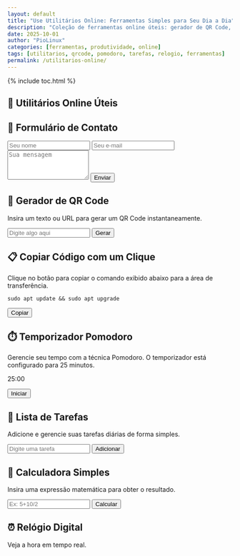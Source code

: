 ```yaml
---
layout: default
title: "Use Utilitários Online: Ferramentas Simples para Seu Dia a Dia"
description: "Coleção de ferramentas online úteis: gerador de QR Code, temporizador Pomodoro, lista de tarefas, relógio digital e formulário de contato. Sem firulas."
date: 2025-10-01
author: "PioLinux"
categories: [ferramentas, produtividade, online]
tags: [utilitarios, qrcode, pomodoro, tarefas, relogio, ferramentas]
permalink: /utilitarios-online/
---
```




{% include toc.html %}





<section>
<h2>🔧 Utilitários Online Úteis</h2>



</section>
 
  
   <script src="https://cdn.jsdelivr.net/npm/qrcode/build/qrcode.min.js">
   </script>
   <script>
    function gerarQRCode() {
            let canvas = document.getElementById("qrcodeCanvas");
            let texto = document.getElementById("qrtext").value;
            QRCode.toCanvas(canvas, texto, error => {
                if (error) console.error(error);
            });
        }

        function copiarCodigo() {
            const texto = document.getElementById("codigo").innerText;
            navigator.clipboard.writeText(texto).then(() => alert("Código copiado!"));
        }

        let pomodoroTimer;
        function iniciarPomodoro() {
            let tempo = 25 * 60;
            clearInterval(pomodoroTimer);
            pomodoroTimer = setInterval(() => {
                let min = Math.floor(tempo / 60);
                let seg = tempo % 60;
                document.getElementById("pomodoro").innerText = `${min}:${seg < 10 ? '0' : ''}${seg}`;
                if (--tempo < 0) clearInterval(pomodoroTimer);
            }, 1000);
        }

        function adicionarTarefa() {
            const input = document.getElementById("novaTarefa");
            const ul = document.getElementById("listaTarefas");
            if (input.value.trim()) {
                let li = document.createElement("li");
                li.textContent = input.value;
                ul.appendChild(li);
                input.value = "";
            }
        }

        function calcular() {
            const expr = document.getElementById("expr").value;
            try {
                const res = eval(expr);
                document.getElementById("resultado").innerText = `Resultado: ${res}`;
            } catch {
                document.getElementById("resultado").innerText = "Expressão inválida!";
            }
        }

        function atualizarRelogio() {
            const agora = new Date();
            const h = agora.getHours().toString().padStart(2, '0');
            const m = agora.getMinutes().toString().padStart(2, '0');
            const s = agora.getSeconds().toString().padStart(2, '0');
            document.getElementById("clock").innerText = `${h}:${m}:${s}`;
        }
        setInterval(atualizarRelogio, 1000);
        atualizarRelogio();
   </script>
   
   <section>
    <h2>
     📧 Formulário de Contato
    </h2>
    <form onsubmit="alert('Mensagem enviada!'); return false;">
     <input placeholder="Seu nome" required="" type="text"/>
     <input placeholder="Seu e-mail" required="" type="email"/>
     <textarea placeholder="Sua mensagem" required="" rows="4"></textarea>
     <button type="submit">
      Enviar
     </button>
    </form>
   </section>
   <section>
    <h2>
     🔳 Gerador de QR Code
    </h2>
    <p>
     Insira um texto ou URL para gerar um QR Code instantaneamente.
    </p>
    <input id="qrtext" placeholder="Digite algo aqui" type="text"/>
    <button onclick="gerarQRCode()">
     Gerar
    </button>
    <canvas id="qrcodeCanvas">
    </canvas>
   </section>
   <section>
    <h2>
     📋 Copiar Código com um Clique
    </h2>
    <p>
     Clique no botão para copiar o comando exibido abaixo para a área de transferência.
    </p>
    <pre><code id="codigo">sudo apt update &amp;&amp; sudo apt upgrade</code></pre>
    <button onclick="copiarCodigo()">
     Copiar
    </button>
   </section>
   <section>
    <h2>
     ⏱️ Temporizador Pomodoro
    </h2>
    <p>
     Gerencie seu tempo com a técnica Pomodoro. O temporizador está configurado para 25 minutos.
    </p>
    <p id="pomodoro">
     25:00
    </p>
    <button onclick="iniciarPomodoro()">
     Iniciar
    </button>
   </section>
   <section>
    <h2>
     📝 Lista de Tarefas
    </h2>
    <p>
     Adicione e gerencie suas tarefas diárias de forma simples.
    </p>
    <input id="novaTarefa" placeholder="Digite uma tarefa" type="text"/>
    <button onclick="adicionarTarefa()">
     Adicionar
    </button>
    <ul id="listaTarefas">
    </ul>
   </section>
   <section>
    <h2>
     🧮 Calculadora Simples
    </h2>
    <p>
     Insira uma expressão matemática para obter o resultado.
    </p>
    <input id="expr" placeholder="Ex: 5+10/2" type="text"/>
    <button onclick="calcular()">
     Calcular
    </button>
    <p id="resultado">
    </p>
   </section>
   <section>
    <h2>
     ⏰ Relógio Digital
    </h2>
    <p>
     Veja a hora em tempo real.
    </p>
    <div id="clock">
    </div>
   </section>

 
